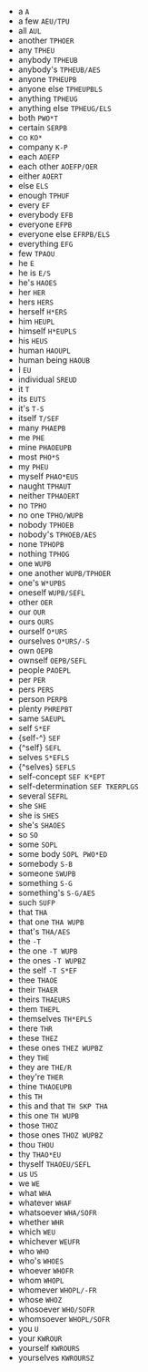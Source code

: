 * a `A`
* a few `AEU/TPU`
* all `AUL`
* another `TPHOER`
* any `TPHEU`
* anybody `TPHEUB`
* anybody's `TPHEUB/AES`
* anyone `TPHEUPB`
* anyone else `TPHEUPBLS`
* anything `TPHEUG`
* anything else `TPHEUG/ELS`
* both `PWO*T`
* certain `SERPB`
* co `KO*`
* company `K-P`
* each `AOEFP`
* each other `AOEFP/OER`
* either `AOERT`
* else `ELS`
* enough `TPHUF`
* every `EF`
* everybody `EFB`
* everyone `EFPB`
* everyone else `EFRPB/ELS`
* everything `EFG`
* few `TPAOU`
* he `E`
* he is `E/S`
* he's `HAOES`
* her `HER`
* hers `HERS`
* herself `H*ERS`
* him `HEUPL`
* himself `H*EUPLS`
* his `HEUS`
* human `HAOUPL`
* human being `HAOUB`
* I `EU`
* individual `SREUD`
* it `T`
* its `EUTS`
* it's `T-S`
* itself `T/SEF`
* many `PHAEPB`
* me `PHE`
* mine `PHAOEUPB`
* most `PHO*S`
* my `PHEU`
* myself `PHAO*EUS`
* naught `TPHAUT`
* neither `TPHAOERT`
* no `TPHO`
* no one `TPHO/WUPB`
* nobody `TPHOEB`
* nobody's `TPHOEB/AES`
* none `TPHOPB`
* nothing `TPHOG`
* one `WUPB`
* one another `WUPB/TPHOER`
* one's `W*UPBS`
* oneself `WUPB/SEFL`
* other `OER`
* our `OUR`
* ours `OURS`
* ourself `O*URS`
* ourselves `O*URS/-S`
* own `OEPB`
* ownself `OEPB/SEFL`
* people `PAOEPL`
* per `PER`
* pers `PERS`
* person `PERPB`
* plenty `PHREPBT`
* same `SAEUPL`
* self `S*EF`
* {self-^} `SEF`
* {^self} `SEFL`
* selves `S*EFLS`
* {^selves} `SEFLS`
* self-concept `SEF K*EPT`
* self-determination `SEF TKERPLGS`
* several `SEFRL`
* she `SHE`
* she is `SHES`
* she's `SHAOES`
* so `SO`
* some `SOPL`
* some body `SOPL PWO*ED`
* somebody `S-B`
* someone `SWUPB`
* something `S-G`
* something's `S-G/AES`
* such `SUFP`
* that `THA`
* that one `THA WUPB`
* that's `THA/AES`
* the `-T`
* the one `-T WUPB`
* the ones `-T WUPBZ`
* the self `-T S*EF`
* thee `THAOE`
* their `THAER`
* theirs `THAEURS`
* them `THEPL`
* themselves `TH*EPLS`
* there `THR`
* these `THEZ`
* these ones `THEZ WUPBZ`
* they `THE`
* they are `THE/R`
* they're `THER`
* thine `THAOEUPB`
* this `TH`
* this and that `TH SKP THA`
* this one `TH WUPB`
* those `THOZ`
* those ones `THOZ WUPBZ`
* thou `THOU`
* thy `THAO*EU`
* thyself `THAOEU/SEFL`
* us `US`
* we `WE`
* what `WHA`
* whatever `WHAF`
* whatsoever `WHA/SOFR`
* whether `WHR`
* which `WEU`
* whichever `WEUFR`
* who `WHO`
* who's `WHOES`
* whoever `WHOFR`
* whom `WHOPL`
* whomever `WHOPL/-FR`
* whose `WHOZ`
* whosoever `WHO/SOFR`
* whomsoever `WHOPL/SOFR`
* you `U`
* your `KWROUR`
* yourself `KWROURS`
* yourselves `KWROURSZ`
